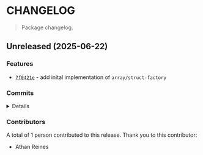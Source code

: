# CHANGELOG

> Package changelog.

<section class="release" id="unreleased">

## Unreleased (2025-06-22)

<section class="features">

### Features

-   [`7f0421e`](https://github.com/stdlib-js/stdlib/commit/7f0421e54502fdd9e92758d9c9123216372287fd) - add inital implementation of `array/struct-factory`

</section>

<!-- /.features -->

<section class="commits">

### Commits

<details>

-   [`74f2d2f`](https://github.com/stdlib-js/stdlib/commit/74f2d2fbf3eb548d043ef8c67c66120a67d97e17) - **refactor:** move function to file _(by Athan Reines)_
-   [`7f0421e`](https://github.com/stdlib-js/stdlib/commit/7f0421e54502fdd9e92758d9c9123216372287fd) - **feat:** add inital implementation of `array/struct-factory` _(by Athan Reines)_

</details>

</section>

<!-- /.commits -->

<section class="contributors">

### Contributors

A total of 1 person contributed to this release. Thank you to this contributor:

-   Athan Reines

</section>

<!-- /.contributors -->

</section>

<!-- /.release -->

